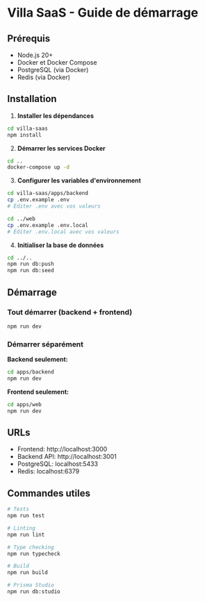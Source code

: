 # Villa SaaS - Guide de démarrage

## Prérequis
- Node.js 20+
- Docker et Docker Compose
- PostgreSQL (via Docker)
- Redis (via Docker)

## Installation

1. **Installer les dépendances**
```bash
cd villa-saas
npm install
```

2. **Démarrer les services Docker**
```bash
cd ..
docker-compose up -d
```

3. **Configurer les variables d'environnement**
```bash
cd villa-saas/apps/backend
cp .env.example .env
# Éditer .env avec vos valeurs

cd ../web
cp .env.example .env.local
# Éditer .env.local avec vos valeurs
```

4. **Initialiser la base de données**
```bash
cd ../..
npm run db:push
npm run db:seed
```

## Démarrage

### Tout démarrer (backend + frontend)
```bash
npm run dev
```

### Démarrer séparément

**Backend seulement:**
```bash
cd apps/backend
npm run dev
```

**Frontend seulement:**
```bash
cd apps/web
npm run dev
```

## URLs

- Frontend: http://localhost:3000
- Backend API: http://localhost:3001
- PostgreSQL: localhost:5433
- Redis: localhost:6379

## Commandes utiles

```bash
# Tests
npm run test

# Linting
npm run lint

# Type checking
npm run typecheck

# Build
npm run build

# Prisma Studio
npm run db:studio
```